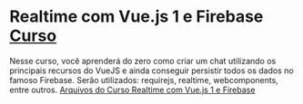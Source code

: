 # Realtime com Vue.js 1 e Firebase [Curso](https://www.schoolofnet.com/curso-realtime-com-vuejs-e-firebase/ "Link para o Curso")
Nesse curso, você aprenderá do zero como criar um chat utilizando os principais recursos do VueJS e ainda conseguir persistir todos os dados no famoso Firebase. Serão utilizados: requirejs, realtime, webcomponents, entre outros.
[Arquivos do Curso Realtime com Vue.js 1 e Firebase](https://github.com/denners777/cursos/tree/master/school_of_net/realtime_com_vue.js_1_e_firebase "Arquivos do Curso")